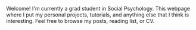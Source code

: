 Welcome! 
I'm currently a grad student in Social Psychology. This webpage where I put my personal projects, tutorials, and anything else that I think is interesting. Feel free to browse my posts, reading list, or CV. 

